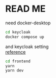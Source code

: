 # READ ME

need docker-desktop

```bash
cd keycloak
docker compose up
```

and keycloak setting  
[reference](https://www.keycloak.org/getting-started/getting-started-docker)

```bash
cd frontend
yarn
yarn dev
```
